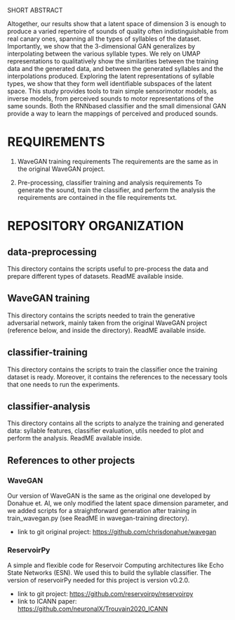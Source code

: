 
SHORT ABSTRACT

Altogether, our results show that a latent space
of dimension 3 is enough to produce a varied repertoire of sounds
of quality often indistinguishable from real canary ones, spanning
all the types of syllables of the dataset. Importantly, we show
that the 3-dimensional GAN generalizes by interpolating between
the various syllable types. We rely on UMAP representations to
qualitatively show the similarities between the training data and
the generated data, and between the generated syllables and the
interpolations produced. Exploring the latent representations of
syllable types, we show that they form well identifiable subspaces
of the latent space. This study provides tools to train simple
sensorimotor models, as inverse models, from perceived sounds
to motor representations of the same sounds. Both the RNNbased classifier and the small dimensional GAN provide a way
to learn the mappings of perceived and produced sounds.


# REQUIREMENTS
1) WaveGAN training requirements
The requirements are the same as in the original WaveGAN project.

2) Pre-processing, classifier training and analysis requirements
To generate the sound, train the classifier, and perform the analysis the requirements are contained in the file requirements txt.



# REPOSITORY ORGANIZATION
## data-preprocessing
This directory contains the scripts useful to pre-process the data and prepare different types of datasets. ReadME available inside.

## WaveGAN training
This directory contains the scripts needed to train the generative adversarial network, mainly taken from the original WaveGAN project (reference below, and inside the directory). ReadME available inside.

## classifier-training
This directory contains the scripts to train the classifier once the training dataset is ready. Moreover, it contains the references to the necessary tools that one needs to run the experiments.

## classifier-analysis
This directory contains all the scripts to analyze the training and generated data: syllable features, classifier evaluation, utils needed to plot and perform the analysis. ReadME available inside.

## References to other projects 
### WaveGAN
Our version of WaveGAN is the same as the original one developed by Donahue et. Al, we only modified the latent space dimension parameter, and we added scripts for a straightforward generation after training in train_wavegan.py (see ReadME in wavegan-training directory).
- link to git original project: https://github.com/chrisdonahue/wavegan

### ReservoirPy
A simple and flexible code for Reservoir Computing architectures like Echo State Networks (ESN). We used this to build the syllable classifier. The version of reservoirPy needed for this project is version v0.2.0.
- link to git project: https://github.com/reservoirpy/reservoirpy
- link to ICANN paper: https://github.com/neuronalX/Trouvain2020_ICANN

